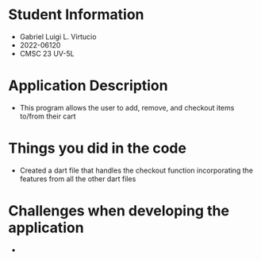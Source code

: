 # Student Information
+ Gabriel Luigi L. Virtucio
+ 2022-06120
+ CMSC 23 UV-5L
# Application Description
+ This program allows the user to add, remove, and checkout items to/from their cart
# Things you did in the code
+ Created a dart file that handles the checkout function incorporating the features from all the other dart files
# Challenges when developing the application
+ 
